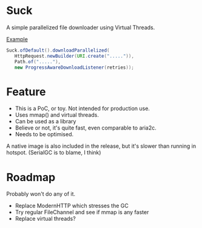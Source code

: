 # Suck

A simple parallelized file downloader using Virtual Threads.  

[Example](./src/main/java/SuckCli.java)

```java
Suck.ofDefault().downloadParallelized(
   HttpRequest.newBuilder(URI.create(".....")),
   Path.of("....."),
   new ProgressAwareDownloadListener(retries));
```

# Feature

 - This is a PoC, or toy. Not intended for production use.
 - Uses mmap() and virtual threads.
 - Can be used as a library
 - Believe or not, it's quite fast, even comparable to aria2c.
 - Needs to be optimised.

A native image is also included in the release, but it's slower than running in hotspot. (SerialGC is to blame, I think)

# Roadmap
Probably won't do any of it.

 - Replace ModernHTTP which stresses the GC
 - Try regular FileChannel and see if mmap is any faster
 - Replace virtual threads?
